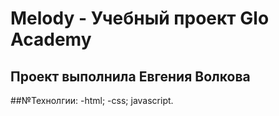 # Melody - Учебный проект Glo Academy
## Проект выполнила Евгения Волкова

##№Технолгии:
-html;
-css;
javascript.
